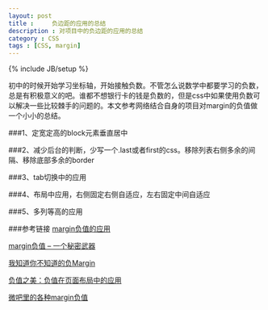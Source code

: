 ```yaml
---
layout: post
title : 	负边距的应用的总结
description : 对项目中的负边距的应用的总结
category : CSS
tags : [CSS, margin]
---
```

{% include JB/setup %}

初中的时候开始学习坐标轴，开始接触负数。不管怎么说数学中都要学习的负数，总是有积极意义的吧。谁都不想银行卡的钱是负数的，但是css中如果使用负数可以解决一些比较棘手的问题的。本文参考网络结合自身的项目对margin的负值做一个小小的总结。

###1、定宽定高的block元素垂直居中

###2、减少后台的判断，少写一个.last或者first的css。移除列表右侧多余的间隔、移除底部多余的border

###3、tab切换中的应用

###4、布局中应用，右侧固定右侧自适应，左右固定中间自适应

###5、多列等高的应用


###参考链接
[margin负值的应用](http://www.gezii.me/?p=57)

[margin负值 – 一个秘密武器](http://fp.labs.lugir.com/node/159)

[我知道你不知道的负Margin](http://www.hicss.net/i-know-you-do-not-know-the-negative-margin/)

[负值之美：负值在页面布局中的应用](http://www.cnblogs.com/rubylouvre/archive/2012/04/28/2474732.html)

[微吧里的各种margin负值](http://udc.weibo.com/2012/09/%E5%BE%AE%E5%90%A7%E9%87%8C%E7%9A%84%E5%90%84%E7%A7%8Dmargin%E8%B4%9F%E5%80%BC/)


 